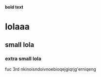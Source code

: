 **bold text**
# lolaaa
## small lola
### extra small lola



fuc
3rd
nkinoisndoivnoebioqejgiqrjg'erniqeng
